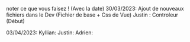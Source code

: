 noter ce que vous faisez ! (Avec la date)
30/03/2023: Ajout de nouveaux fichiers dans le Dev (Fichier de base + Css de Vue)
            Justin : Controleur (Début)
         
03/04/2023: Kyllian:
            Justin:
            Adrien:
